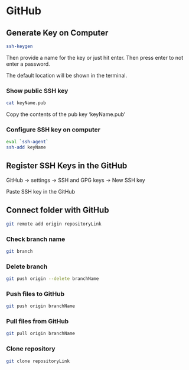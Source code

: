 # GitHub

## Generate Key on Computer

```bash
ssh-keygen
```

Then provide a name for the key or just hit enter. Then press enter to not enter a password.

The default location will be shown in the terminal.

### Show public SSH key

```bash
cat keyName.pub
```

Copy the contents of the pub key ‘keyName.pub’

### Configure SSH key on computer

```bash
eval `ssh-agent`
ssh-add keyName
```

## Register SSH Keys in the GitHub

GitHub → settings → SSH and GPG keys → New SSH key

Paste SSH key in the GitHub

## Connect folder with GitHub

```bash
git remote add origin repositoryLink
```

### Check branch name

```bash
git branch
```

### Delete branch

```bash
git push origin --delete branchName
```

### Push files to GitHub

```bash
git push origin branchName
```

### Pull files from GitHub

```bash
git pull origin branchName
```

### Clone repository

```bash
git clone repositoryLink
```
